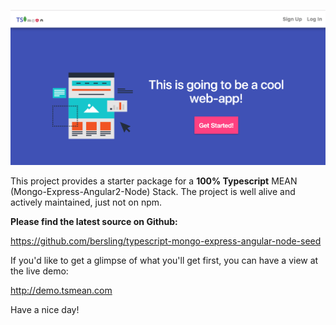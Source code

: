 ![Screenshot](./landing-screenshot.png)


This project provides a starter package for
a **100% Typescript** MEAN (Mongo-Express-Angular2-Node) Stack. The project
is well alive and actively maintained, just not on npm.


**Please find the latest source on Github:**

https://github.com/bersling/typescript-mongo-express-angular-node-seed


If you'd like to get a glimpse of what you'll get first,
you can have a view at the live demo:

http://demo.tsmean.com


Have a nice day!
